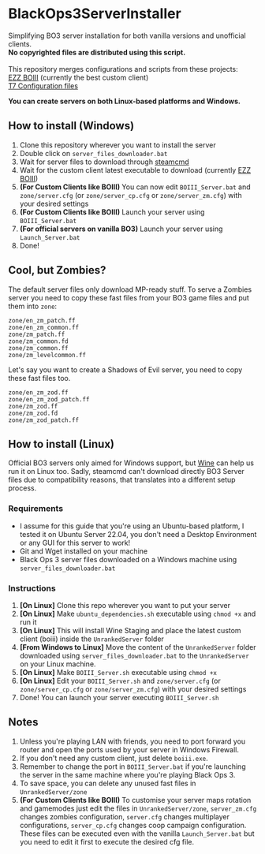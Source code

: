 # BlackOps3ServerInstaller

Simplifying BO3 server installation for both vanilla versions and unofficial clients. \
**No copyrighted files are distributed using this script.** \
\
This repository merges configurations and scripts from these projects:\
[EZZ BOIII](https://github.com/Ezz-lol/boiii-free) (currently the best custom client) \
[T7 Configuration files](https://github.com/Dss0/t7-server-config)

**You can create servers on both Linux-based platforms and Windows.**

## How to install (Windows)
1. Clone this repository wherever you want to install the server
2. Double click on `server_files_downloader.bat`
3. Wait for server files to download through [steamcmd](https://developer.valvesoftware.com/wiki/SteamCMD)
4. Wait for the custom client latest executable to download  (currently [EZZ BOIII](https://forum.ezz.lol/category/7/boiii))
5. **(For Custom Clients like BOIII)** You can now edit `BOIII_Server.bat` and `zone/server.cfg` (or `zone/server_cp.cfg` or `zone/server_zm.cfg`) with your desired settings
6. **(For Custom Clients like BOIII)** Launch your server using `BOIII_Server.bat`
7. **(For official servers on vanilla BO3)** Launch your server using `Launch_Server.bat`
5. Done!

## Cool, but Zombies?
The default server files only download MP-ready stuff. To serve a Zombies server you need to copy these fast files
from your BO3 game files and put them into `zone`:

```
zone/en_zm_patch.ff
zone/en_zm_common.ff
zone/zm_patch.ff
zone/zm_common.fd
zone/zm_common.ff
zone/zm_levelcommon.ff
```
Let's say you want to create a Shadows of Evil server, you need to copy these fast files too.
```
zone/en_zm_zod.ff
zone/en_zm_zod_patch.ff
zone/zm_zod.ff
zone/zm_zod.fd
zone/zm_zod_patch.ff
```

## How to install (Linux)
Official BO3 servers only aimed for Windows support, but [Wine](https://www.winehq.org/) can help us run it on Linux too. Sadly, steamcmd can't download directly BO3 Server files due to compatibility reasons, that translates into a different setup process.

### Requirements
- I assume for this guide that you're using an Ubuntu-based platform, I tested it on Ubuntu Server 22.04, you don't need a Desktop Environment or any GUI for this server to work!
- Git and Wget installed on your machine
- Black Ops 3 server files downloaded on a Windows machine using `server_files_downloader.bat`

### Instructions
1. **[On Linux]** Clone this repo wherever you want to put your server
2. **[On Linux]** Make `ubuntu_dependencies.sh` executable using `chmod +x` and run it
3. **[On Linux]** This will install Wine Staging and place the latest custom client (boiii) inside the `UnrankedServer` folder
4. **[From Windows to Linux]** Move the content of the `UnrankedServer` folder downloaded using `server_files_downloader.bat` to the `UnrankedServer` on your Linux machine.
5. **[On Linux]** Make `BOIII_Server.sh` executable using `chmod +x`
6. **[On Linux]** Edit your `BOIII_Server.sh` and `zone/server.cfg` (or `zone/server_cp.cfg` or `zone/server_zm.cfg`) with your desired settings
7. Done! You can launch your server executing `BOIII_Server.sh`

## Notes
1. Unless you're playing LAN with friends, you need to port forward you router and open the ports used by your server in Windows Firewall.
2. If you don't need any custom client, just delete `boiii.exe`.
3. Remember to change the port in `BOIII_Server.bat` if you're launching the server in the same machine where you're playing Black Ops 3.
4. To save space, you can delete any unused fast files in `UnrankedServer/zone`
5. **(For Custom Clients like BOIII)** To customise your server maps rotation and gamemodes just edit the files in `UnrankedServer/zone`, `server_zm.cfg` changes zombies configuration, `server.cfg` changes multiplayer configurations, `server_cp.cfg` changes coop campaign configuration.
These files can be executed even with the vanilla `Launch_Server.bat` but you need to edit it first to execute the desired cfg file.
